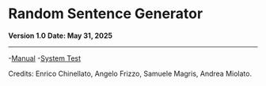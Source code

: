 # Random Sentence Generator

**Version 1.0**
**Date: May 31, 2025**

---
-[Manual](https://github.com/angelofrizzo/random-sentence-generator/blob/main/doc/manual.md)
-[System Test](https://github.com/angelofrizzo/random-sentence-generator/blob/main/doc/system_test.pdf)

Credits: Enrico Chinellato, Angelo Frizzo, Samuele Magris, Andrea Miolato.
